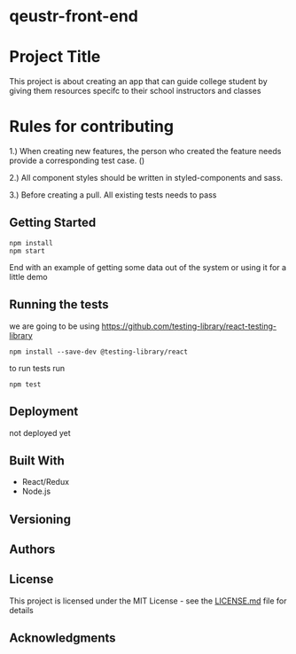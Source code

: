 # qeustr-front-end

# Project Title

  This project is about creating an app that can guide college student by giving them resources specifc to their school instructors and classes

# Rules for contributing 

1.) When creating new features, the person who created the feature needs provide a corresponding test case. ()

2.) All component styles should be written in styled-components and sass.

3.) Before creating a pull. All existing tests needs to pass


## Getting Started

```
npm install
npm start
```


End with an example of getting some data out of the system or using it for a little demo

## Running the tests

we are going to be using https://github.com/testing-library/react-testing-library

```
npm install --save-dev @testing-library/react
```

to run tests run 

```
npm test
```


## Deployment

not deployed yet

## Built With

  - React/Redux
  - Node.js

## Versioning


## Authors


## License

This project is licensed under the MIT License - see the [LICENSE.md](LICENSE.md) file for details

## Acknowledgments

